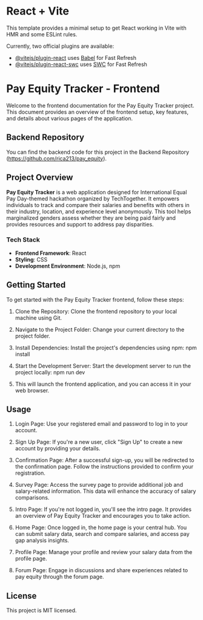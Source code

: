 # React + Vite

This template provides a minimal setup to get React working in Vite with HMR and some ESLint rules.

Currently, two official plugins are available:

- [@vitejs/plugin-react](https://github.com/vitejs/vite-plugin-react/blob/main/packages/plugin-react/README.md) uses [Babel](https://babeljs.io/) for Fast Refresh
- [@vitejs/plugin-react-swc](https://github.com/vitejs/vite-plugin-react-swc) uses [SWC](https://swc.rs/) for Fast Refresh

# Pay Equity Tracker - Frontend

Welcome to the frontend documentation for the Pay Equity Tracker project. This document provides an overview of the frontend setup, key features, and details about various pages of the application.

## Backend Repository

You can find the backend code for this project in the Backend Repository (https://github.com/rica213/pay_equity).

## Project Overview

**Pay Equity Tracker** is a web application designed for International Equal Pay Day-themed hackathon organized by TechTogether. It empowers individuals to track and compare their salaries and benefits with others in their industry, location, and experience level anonymously. This tool helps marginalized genders assess whether they are being paid fairly and provides resources and support to address pay disparities.

### Tech Stack

- **Frontend Framework**: React
- **Styling**: CSS
- **Development Environment**: Node.js, npm

## Getting Started

To get started with the Pay Equity Tracker frontend, follow these steps:

1. Clone the Repository: Clone the frontend repository to your local machine using Git.

2. Navigate to the Project Folder: Change your current directory to the project folder.

3. Install Dependencies: Install the project's dependencies using npm:
   npm install

4. Start the Development Server: Start the development server to run the project locally:
   npm run dev

5. This will launch the frontend application, and you can access it in your web browser.

## Usage

1. Login Page: Use your registered email and password to log in to your account.

2. Sign Up Page: If you're a new user, click "Sign Up" to create a new account by providing your details.

3. Confirmation Page: After a successful sign-up, you will be redirected to the confirmation page. Follow the instructions provided to confirm your registration.

4. Survey Page: Access the survey page to provide additional job and salary-related information. This data will enhance the accuracy of salary comparisons.

5. Intro Page: If you're not logged in, you'll see the intro page. It provides an overview of Pay Equity Tracker and encourages you to take action.

6. Home Page: Once logged in, the home page is your central hub. You can submit salary data, search and compare salaries, and access pay gap analysis insights.

7. Profile Page: Manage your profile and review your salary data from the profile page.

8. Forum Page: Engage in discussions and share experiences related to pay equity through the forum page.

## License

This project is MIT licensed.
